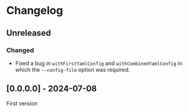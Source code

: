 # Changelog

## Unreleased

### Changed

* Fixed a bug in `withFirstYamlConfig` and `withCombinedYamlConfig` in which the `--config-file` option was required.

## [0.0.0.0] - 2024-07-08

First version
